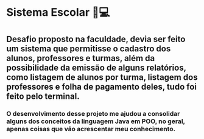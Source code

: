 # Sistema Escolar 🏫💻
## Desafio proposto na faculdade, devia ser feito um sistema que permitisse o cadastro dos alunos, professores e turmas, além da possibilidade da emissão de alguns relatórios, como listagem de alunos por turma, listagem dos professores e folha de pagamento deles, tudo foi feito pelo terminal. 
### O desenvolvimento desse projeto me ajudou a consolidar alguns dos conceitos da linguagem Java em POO, no geral, apenas coisas que vão acrescentar meu conhecimento.
